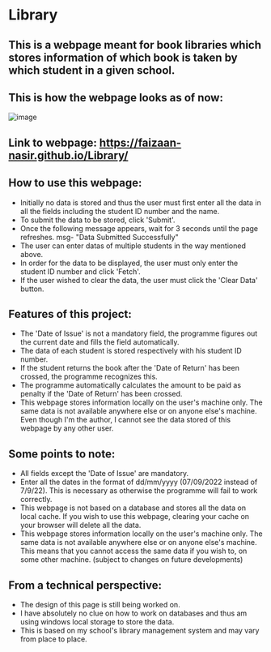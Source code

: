 # Library
## This is a webpage meant for book libraries which stores information of which book is taken by which student in a given school.
## This is how the webpage looks as of now:
![image](https://user-images.githubusercontent.com/82143161/188219695-2d9741ce-cdba-4151-9b51-c3f2aa142b3f.png)
## Link to webpage: https://faizaan-nasir.github.io/Library/
## How to use this webpage:
- Initially no data is stored and thus the user must first enter all the data in all the fields including the student ID number and the name. 
- To submit the data to be stored, click 'Submit'.
- Once the following message appears, wait for 3 seconds until the page refreshes. msg- "Data Submitted Successfully"
- The user can enter datas of multiple students in the way mentioned above.
- In order for the data to be displayed, the user must only enter the student ID number and click 'Fetch'.
- If the user wished to clear the data, the user must click the 'Clear Data' button.
## Features of this project:
- The 'Date of Issue' is not a mandatory field, the programme figures out the current date and fills the field automatically.
- The data of each student is stored respectively with his student ID number. 
- If the student returns the book after the 'Date of Return' has been crossed, the programme recognizes this.
- The programme automatically calculates the amount to be paid as penalty if the 'Date of Return' has been crossed. 
- This webpage stores information locally on the user's machine only. The same data is not available anywhere else or on anyone else's machine. Even though I'm the author, I cannot see the data stored of this webpage by any other user. 
## Some points to note: 
- All fields except the 'Date of Issue' are mandatory.
- Enter all the dates in the format of dd/mm/yyyy (07/09/2022 instead of 7/9/22). This is necessary as otherwise the programme will fail to work correctly.
- This webpage is not based on a database and stores all the data on local cache. If you wish to use this webpage, clearing your cache on your browser will delete all the data.
- This webpage stores information locally on the user's machine only. The same data is not available anywhere else or on anyone else's machine. This means that you cannot access the same data if you wish to, on some other machine. (subject to changes on future developments)
## From a technical perspective:
- The design of this page is still being worked on.
- I have absolutely no clue on how to work on databases and thus am using windows local storage to store the data. 
- This is based on my school's library management system and may vary from place to place. 
